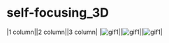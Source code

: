 # self-focusing_3D

|1 column||2 column||3 column|
|![gif1](https://github.com/VasilyevEvgeny/self-focusing_3D/blob/master/gifs/test.gif)||![gif1](https://github.com/VasilyevEvgeny/self-focusing_3D/blob/master/gifs/test.gif)||![gif1](https://github.com/VasilyevEvgeny/self-focusing_3D/blob/master/gifs/test.gif)|

